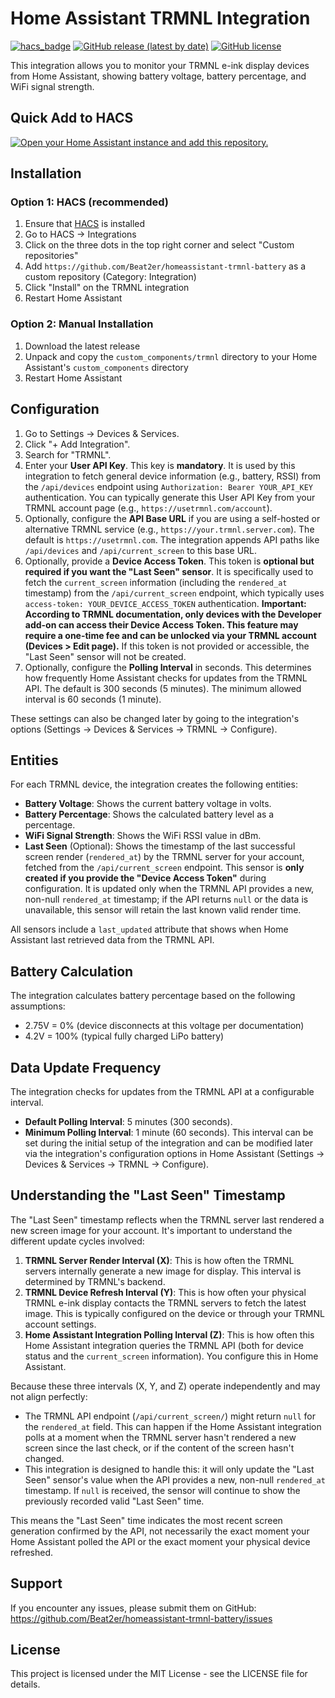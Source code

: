 # Home Assistant TRMNL Integration

[![hacs_badge](https://img.shields.io/badge/HACS-Custom-orange.svg)](https://github.com/custom-components/hacs)
[![GitHub release (latest by date)](https://img.shields.io/github/v/release/yourusername/homeassistant-trmnl)](https://github.com/Beat2er/homeassistant-trmnl-battery/releases)
[![GitHub license](https://img.shields.io/github/license/yourusername/homeassistant-trmnl)](https://github.com/Beat2er/homeassistant-trmnl-battery/blob/main/LICENSE)

This integration allows you to monitor your TRMNL e-ink display devices from Home Assistant, showing battery voltage, battery percentage, and WiFi signal strength.

## Quick Add to HACS

[![Open your Home Assistant instance and add this repository.](https://my.home-assistant.io/badges/hacs_repository.svg)](https://my.home-assistant.io/redirect/hacs_repository/?owner=Beat2er&repository=homeassistant-trmnl-battery&category=integration)

## Installation

### Option 1: HACS (recommended)

1. Ensure that [HACS](https://hacs.xyz/) is installed
2. Go to HACS -> Integrations
3. Click on the three dots in the top right corner and select "Custom repositories"
4. Add `https://github.com/Beat2er/homeassistant-trmnl-battery` as a custom repository (Category: Integration)
5. Click "Install" on the TRMNL integration
6. Restart Home Assistant

### Option 2: Manual Installation

1. Download the latest release
2. Unpack and copy the `custom_components/trmnl` directory to your Home Assistant's `custom_components` directory
3. Restart Home Assistant

## Configuration

1. Go to Settings -> Devices & Services.
2. Click "+ Add Integration".
3. Search for "TRMNL".
4. Enter your **User API Key**. This key is **mandatory**. It is used by this integration to fetch general device information (e.g., battery, RSSI) from the `/api/devices` endpoint using `Authorization: Bearer YOUR_API_KEY` authentication. You can typically generate this User API Key from your TRMNL account page (e.g., `https://usetrmnl.com/account`).
5. Optionally, configure the **API Base URL** if you are using a self-hosted or alternative TRMNL service (e.g., `https://your.trmnl.server.com`). The default is `https://usetrmnl.com`. The integration appends API paths like `/api/devices` and `/api/current_screen` to this base URL.
6. Optionally, provide a **Device Access Token**. This token is **optional but required if you want the "Last Seen" sensor**. It is specifically used to fetch the `current_screen` information (including the `rendered_at` timestamp) from the `/api/current_screen` endpoint, which typically uses `access-token: YOUR_DEVICE_ACCESS_TOKEN` authentication. **Important: According to TRMNL documentation, only devices with the Developer add-on can access their Device Access Token. This feature may require a one-time fee and can be unlocked via your TRMNL account (Devices > Edit page).** If this token is not provided or accessible, the "Last Seen" sensor will not be created.
7. Optionally, configure the **Polling Interval** in seconds. This determines how frequently Home Assistant checks for updates from the TRMNL API. The default is 300 seconds (5 minutes). The minimum allowed interval is 60 seconds (1 minute).

These settings can also be changed later by going to the integration's options (Settings -> Devices & Services -> TRMNL -> Configure).

## Entities

For each TRMNL device, the integration creates the following entities:

- **Battery Voltage**: Shows the current battery voltage in volts.
- **Battery Percentage**: Shows the calculated battery level as a percentage.
- **WiFi Signal Strength**: Shows the WiFi RSSI value in dBm.
- **Last Seen** (Optional): Shows the timestamp of the last successful screen render (`rendered_at`) by the TRMNL server for your account, fetched from the `/api/current_screen` endpoint. This sensor is **only created if you provide the "Device Access Token"** during configuration. It is updated only when the TRMNL API provides a new, non-null `rendered_at` timestamp; if the API returns `null` or the data is unavailable, this sensor will retain the last known valid render time.

All sensors include a `last_updated` attribute that shows when Home Assistant last retrieved data from the TRMNL API.

## Battery Calculation

The integration calculates battery percentage based on the following assumptions:

- 2.75V = 0% (device disconnects at this voltage per documentation)
- 4.2V = 100% (typical fully charged LiPo battery)

## Data Update Frequency

The integration checks for updates from the TRMNL API at a configurable interval.
- **Default Polling Interval**: 5 minutes (300 seconds).
- **Minimum Polling Interval**: 1 minute (60 seconds).
This interval can be set during the initial setup of the integration and can be modified later via the integration's configuration options in Home Assistant (Settings -> Devices & Services -> TRMNL -> Configure).

## Understanding the "Last Seen" Timestamp

The "Last Seen" timestamp reflects when the TRMNL server last rendered a new screen image for your account. It's important to understand the different update cycles involved:

1.  **TRMNL Server Render Interval (X)**: This is how often the TRMNL servers internally generate a new image for display. This interval is determined by TRMNL's backend.
2.  **TRMNL Device Refresh Interval (Y)**: This is how often your physical TRMNL e-ink display contacts the TRMNL servers to fetch the latest image. This is typically configured on the device or through your TRMNL account settings.
3.  **Home Assistant Integration Polling Interval (Z)**: This is how often this Home Assistant integration queries the TRMNL API (both for device status and the `current_screen` information). You configure this in Home Assistant.

Because these three intervals (X, Y, and Z) operate independently and may not align perfectly:
- The TRMNL API endpoint (`/api/current_screen/`) might return `null` for the `rendered_at` field. This can happen if the Home Assistant integration polls at a moment when the TRMNL server hasn't rendered a new screen since the last check, or if the content of the screen hasn't changed.
- This integration is designed to handle this: it will only update the "Last Seen" sensor's value when the API provides a new, non-null `rendered_at` timestamp. If `null` is received, the sensor will continue to show the previously recorded valid "Last Seen" time.

This means the "Last Seen" time indicates the most recent screen generation confirmed by the API, not necessarily the exact moment your Home Assistant polled the API or the exact moment your physical device refreshed.

## Support

If you encounter any issues, please submit them on GitHub: https://github.com/Beat2er/homeassistant-trmnl-battery/issues

## License

This project is licensed under the MIT License - see the LICENSE file for details.
